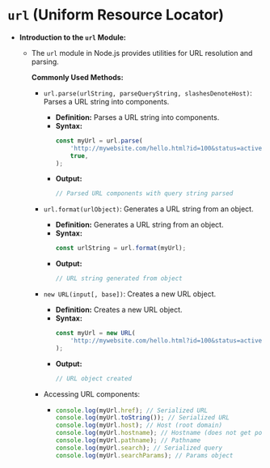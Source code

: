 # `url` (Uniform Resource Locator)

-   **Introduction to the `url` Module:**

    -   The `url` module in Node.js provides utilities for URL resolution and parsing.

        **Commonly Used Methods:**

        -   `url.parse(urlString, parseQueryString, slashesDenoteHost)`: Parses a URL string into components.

            -   **Definition:** Parses a URL string into components.
            -   **Syntax:**
                ```javascript
                const myUrl = url.parse(
                    'http://mywebsite.com/hello.html?id=100&status=active',
                    true,
                );
                ```
            -   **Output:**
                ```javascript
                // Parsed URL components with query string parsed
                ```

        -   `url.format(urlObject)`: Generates a URL string from an object.

            -   **Definition:** Generates a URL string from an object.
            -   **Syntax:**
                ```javascript
                const urlString = url.format(myUrl);
                ```
            -   **Output:**
                ```javascript
                // URL string generated from object
                ```

        -   `new URL(input[, base])`: Creates a new URL object.

            -   **Definition:** Creates a new URL object.
            -   **Syntax:**
                ```javascript
                const myUrl = new URL(
                    'http://mywebsite.com/hello.html?id=100&status=active',
                );
                ```
            -   **Output:**
                ```javascript
                // URL object created
                ```

        -   Accessing URL components:
            -   ```javascript
                console.log(myUrl.href); // Serialized URL
                console.log(myUrl.toString()); // Serialized URL
                console.log(myUrl.host); // Host (root domain)
                console.log(myUrl.hostname); // Hostname (does not get port)
                console.log(myUrl.pathname); // Pathname
                console.log(myUrl.search); // Serialized query
                console.log(myUrl.searchParams); // Params object
                ```
